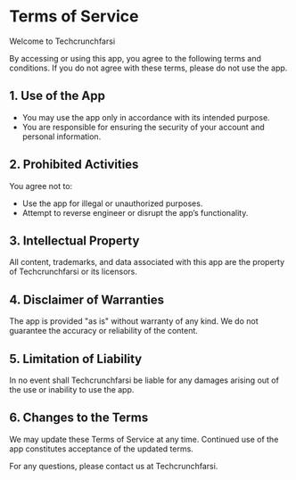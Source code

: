 # Terms of Service

Welcome to Techcrunchfarsi

By accessing or using this app, you agree to the following terms and conditions. If you do not agree with these terms, please do not use the app.

## 1. Use of the App
- You may use the app only in accordance with its intended purpose.
- You are responsible for ensuring the security of your account and personal information.

## 2. Prohibited Activities
You agree not to:
- Use the app for illegal or unauthorized purposes.
- Attempt to reverse engineer or disrupt the app’s functionality.

## 3. Intellectual Property
All content, trademarks, and data associated with this app are the property of Techcrunchfarsi or its licensors.

## 4. Disclaimer of Warranties
The app is provided "as is" without warranty of any kind. We do not guarantee the accuracy or reliability of the content.

## 5. Limitation of Liability
In no event shall Techcrunchfarsi be liable for any damages arising out of the use or inability to use the app.

## 6. Changes to the Terms
We may update these Terms of Service at any time. Continued use of the app constitutes acceptance of the updated terms.

For any questions, please contact us at Techcrunchfarsi.

